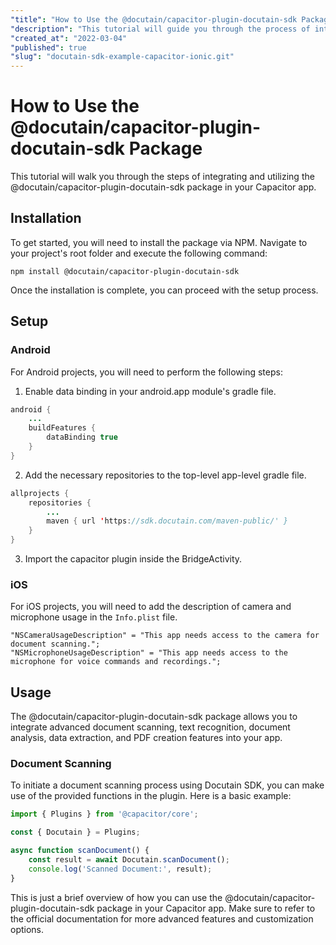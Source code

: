 ```yaml
---
"title": "How to Use the @docutain/capacitor-plugin-docutain-sdk Package"
"description": "This tutorial will guide you through the process of integrating and using the @docutain/capacitor-plugin-docutain-sdk package in your Capacitor app."
"created_at": "2022-03-04"
"published": true
"slug": "docutain-sdk-example-capacitor-ionic.git"
---
```


# How to Use the @docutain/capacitor-plugin-docutain-sdk Package

This tutorial will walk you through the steps of integrating and utilizing the @docutain/capacitor-plugin-docutain-sdk package in your Capacitor app.

## Installation

To get started, you will need to install the package via NPM. Navigate to your project's root folder and execute the following command:

```
npm install @docutain/capacitor-plugin-docutain-sdk
```

Once the installation is complete, you can proceed with the setup process.

## Setup

### Android

For Android projects, you will need to perform the following steps:

1. Enable data binding in your android.app module's gradle file.

```java
android {
    ...
    buildFeatures {
        dataBinding true
    }
}
```

2. Add the necessary repositories to the top-level app-level gradle file.

```java
allprojects {
    repositories {
        ...
        maven { url 'https://sdk.docutain.com/maven-public/' }
    }
}
```

3. Import the capacitor plugin inside the BridgeActivity.

### iOS

For iOS projects, you will need to add the description of camera and microphone usage in the `Info.plist` file.

```objc
"NSCameraUsageDescription" = "This app needs access to the camera for document scanning.";
"NSMicrophoneUsageDescription" = "This app needs access to the microphone for voice commands and recordings.";
```

## Usage

The @docutain/capacitor-plugin-docutain-sdk package allows you to integrate advanced document scanning, text recognition, document analysis, data extraction, and PDF creation features into your app.

### Document Scanning

To initiate a document scanning process using Docutain SDK, you can make use of the provided functions in the plugin. Here is a basic example:

```typescript
import { Plugins } from '@capacitor/core';

const { Docutain } = Plugins;

async function scanDocument() {
    const result = await Docutain.scanDocument();
    console.log('Scanned Document:', result);
}
```

This is just a brief overview of how you can use the @docutain/capacitor-plugin-docutain-sdk package in your Capacitor app. Make sure to refer to the official documentation for more advanced features and customization options.
```